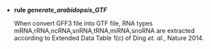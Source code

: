 * **rule *generate_arabidopsis_GTF***

	When convert GFF3 file into GTF file, RNA types mRNA,rRNA,ncRNA,snRNA,tRNA,miRNA,snoRNA are extracted according to Extended Data Table 1(c) of Ding *et. al.*, Nature 2014.
